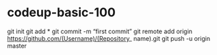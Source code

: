 # codeup-basic-100
git init
git add *
git commit -m “first commit”
git remote add origin https://github.com/(Username)/(Repository_
name).git
git push -u origin master
